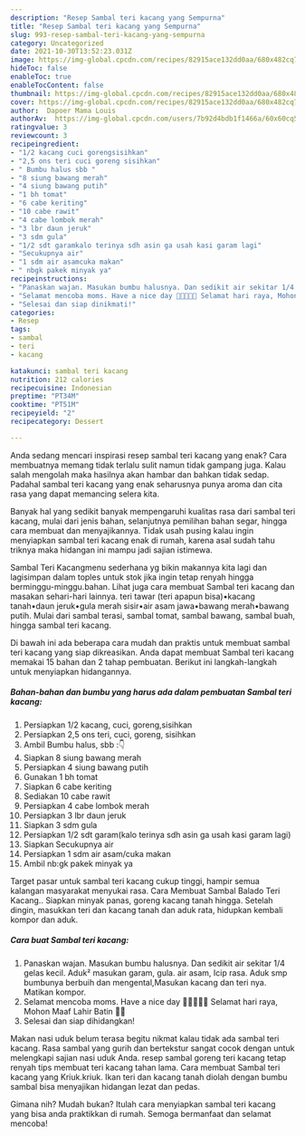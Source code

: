 ```yaml
---
description: "Resep Sambal teri kacang yang Sempurna"
title: "Resep Sambal teri kacang yang Sempurna"
slug: 993-resep-sambal-teri-kacang-yang-sempurna
category: Uncategorized
date: 2021-10-30T13:52:23.031Z
image: https://img-global.cpcdn.com/recipes/82915ace132dd0aa/680x482cq70/sambal-teri-kacang-foto-resep-utama.jpg
hideToc: false
enableToc: true
enableTocContent: false
thumbnail: https://img-global.cpcdn.com/recipes/82915ace132dd0aa/680x482cq70/sambal-teri-kacang-foto-resep-utama.jpg
cover: https://img-global.cpcdn.com/recipes/82915ace132dd0aa/680x482cq70/sambal-teri-kacang-foto-resep-utama.jpg
author:  Dapoer Mama Louis
authorAv:  https://img-global.cpcdn.com/users/7b92d4bdb1f1466a/60x60cq50/avatar.jpg
ratingvalue: 3
reviewcount: 3
recipeingredient:
- "1/2 kacang cuci gorengsisihkan"
- "2,5 ons teri cuci goreng sisihkan"
- " Bumbu halus sbb "
- "8 siung bawang merah"
- "4 siung bawang putih"
- "1 bh tomat"
- "6 cabe keriting"
- "10 cabe rawit"
- "4 cabe lombok merah"
- "3 lbr daun jeruk"
- "3 sdm gula"
- "1/2 sdt garamkalo terinya sdh asin ga usah kasi garam lagi"
- "Secukupnya air"
- "1 sdm air asamcuka makan"
- " nbgk pakek minyak ya"
recipeinstructions:
- "Panaskan wajan. Masukan bumbu halusnya. Dan sedikit air sekitar 1/4 gelas kecil. Aduk² masukan garam, gula. air asam, Icip rasa. Aduk smp bumbunya berbuih dan mengental,Masukan kacang dan teri nya. Matikan kompor."
- "Selamat mencoba moms. Have a nice day 🌸🌸🌸🌸🌸 Selamat hari raya, Mohon Maaf Lahir Batin 🙏🙏"
- "Selesai dan siap dinikmati!"
categories:
- Resep
tags:
- sambal
- teri
- kacang

katakunci: sambal teri kacang 
nutrition: 212 calories
recipecuisine: Indonesian
preptime: "PT34M"
cooktime: "PT51M"
recipeyield: "2"
recipecategory: Dessert

---
```



Anda sedang mencari inspirasi resep sambal teri kacang yang enak? Cara membuatnya memang tidak terlalu sulit namun tidak gampang juga. Kalau salah mengolah maka hasilnya akan hambar dan bahkan tidak sedap. Padahal sambal teri kacang yang enak seharusnya punya aroma dan cita rasa yang dapat memancing selera kita.


Banyak hal yang sedikit banyak mempengaruhi kualitas rasa dari sambal teri kacang, mulai dari jenis bahan, selanjutnya pemilihan bahan segar, hingga cara membuat dan menyajikannya. Tidak usah pusing kalau ingin menyiapkan sambal teri kacang enak di rumah, karena asal sudah tahu triknya maka hidangan ini mampu jadi sajian istimewa.

Sambal Teri Kacangmenu sederhana yg bikin makannya kita lagi dan lagisimpan dalam toples untuk stok jika ingin tetap renyah hingga berminggu-minggu.bahan. Lihat juga cara membuat Sambal teri kacang dan masakan sehari-hari lainnya. teri tawar (teri apapun bisa)•kacang tanah•daun jeruk•gula merah sisir•air asam jawa•bawang merah•bawang putih. Mulai dari sambal terasi, sambal tomat, sambal bawang, sambal buah, hingga sambal teri kacang.


Di bawah ini ada beberapa cara mudah dan praktis untuk membuat sambal teri kacang yang siap dikreasikan. Anda dapat membuat Sambal teri kacang memakai 15 bahan dan 2 tahap pembuatan. Berikut ini langkah-langkah untuk menyiapkan hidangannya.

<!--inarticleads1-->

##### Bahan-bahan dan bumbu yang harus ada dalam pembuatan Sambal teri kacang:

1. Persiapkan 1/2 kacang, cuci, goreng,sisihkan
1. Persiapkan 2,5 ons teri, cuci, goreng, sisihkan
1. Ambil  Bumbu halus, sbb :👇
1. Siapkan 8 siung bawang merah
1. Persiapkan 4 siung bawang putih
1. Gunakan 1 bh tomat
1. Siapkan 6 cabe keriting
1. Sediakan 10 cabe rawit
1. Persiapkan 4 cabe lombok merah
1. Persiapkan 3 lbr daun jeruk
1. Siapkan 3 sdm gula
1. Persiapkan 1/2 sdt garam(kalo terinya sdh asin ga usah kasi garam lagi)
1. Siapkan Secukupnya air
1. Persiapkan 1 sdm air asam/cuka makan
1. Ambil  nb:gk pakek minyak ya


Target pasar untuk sambal teri kacang cukup tinggi, hampir semua kalangan masyarakat menyukai rasa. Cara Membuat Sambal Balado Teri Kacang.. Siapkan minyak panas, goreng kacang tanah hingga. Setelah dingin, masukkan teri dan kacang tanah dan aduk rata, hidupkan kembali kompor dan aduk. 

<!--inarticleads2-->

##### Cara buat Sambal teri kacang:

1. Panaskan wajan. Masukan bumbu halusnya. Dan sedikit air sekitar 1/4 gelas kecil. Aduk² masukan garam, gula. air asam, Icip rasa. Aduk smp bumbunya berbuih dan mengental,Masukan kacang dan teri nya. Matikan kompor.
1. Selamat mencoba moms. Have a nice day 🌸🌸🌸🌸🌸 Selamat hari raya, Mohon Maaf Lahir Batin 🙏🙏
1. Selesai dan siap dihidangkan!

Makan nasi uduk belum terasa begitu nikmat kalau tidak ada sambal teri kacang. Rasa sambal yang gurih dan bertekstur sangat cocok dengan untuk melengkapi sajian nasi uduk Anda. resep sambal goreng teri kacang tetap renyah tips membuat teri kacang tahan lama. Cara membuat Sambal teri kacang yang Kriuk.kriuk. Ikan teri dan kacang tanah diolah dengan bumbu sambal bisa menyajikan hidangan lezat dan pedas. 

Gimana nih? Mudah bukan? Itulah cara menyiapkan sambal teri kacang yang bisa anda praktikkan di rumah. Semoga bermanfaat dan selamat mencoba!
